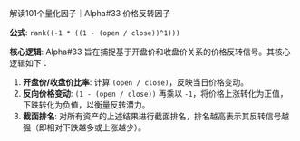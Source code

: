 解读101个量化因子｜Alpha#33 价格反转因子

**公式**: `rank((-1 * ((1 - (open / close))^1)))`

**核心逻辑**:
Alpha#33 旨在捕捉基于开盘价和收盘价关系的价格反转信号。其核心逻辑如下：

1. **开盘价/收盘价比率**: 计算 `(open / close)`，反映当日价格变动。
2. **反向价格变动**: `(1 - (open / close))` 再乘以 `-1`，将价格上涨转化为正值，下跌转化为负值，以衡量反转潜力。
3. **截面排名**: 对所有资产的上述结果进行截面排名，排名越高表示其反转信号越强（即相对下跌越多或上涨越少）。
